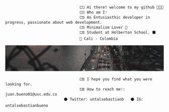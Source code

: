                                      🀱 Hi there! welcome to my github 👨🏻‍💻 
                                     🀲 Who am I❔
                                     🀴 An Entusiasthic developer in progress, passionate about web development.
                                     🀵 Minimalism Lover 🖤
                                     🀶 Student at Holberton School. ⬛️
                                     🏴 Cali - Colombia
![An image is suposed to be here... Sorry](https://github.com/sebastianbm9507/repostuff/blob/master/HA-Wallpaper-Dark-Urban-Laptop.jpg)

                                     🀾 I hope you find what you were looking for.
                                     🁅 How to reach me❔: juan.bueno01@usc.edu.co
                              ⚫️ Twitter: untalsebastianb   ⚫️ IG: untalsebastianbueno
                              
               
                                     

<!--
**sebastianbm9507/sebastianbm9507** is a ✨ _special_ ✨ repository because its `README.md` (this file) appears on your GitHub profile.

Here are some ideas to get you started:

- 🔭 I’m currently working on ...
- 🌱 I’m currently learning ...
- 👯 I’m looking to collaborate on ...
- 🤔 I’m looking for help with ...
- 💬 Ask me about ...
- 📫 How to reach me: ...
- 😄 Pronouns: ...
- ⚡ Fun fact: ...
-->
